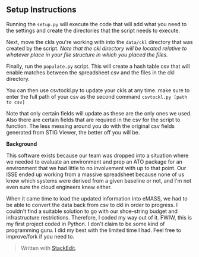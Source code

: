 ## **Setup Instructions**

Running the `setup.py` will execute the code that will add what you need to the settings and create the directories that the script needs to execute.

Next, move the ckls you're working with into the `data/ckl` directory that was created by the script. *Note that the ckl directory will be located relative to whatever place in your file structure in which you placed the files.*

Finally, run the `populate.py` script. This will create a hash table csv that will enable matches between the spreadsheet csv and the files in the ckl directory.

You can then use csvtockl.py to update your ckls at any time. make sure to enter the full path of your csv as the second command `csvtockl.py [path to csv]`

Note that only certain fields will update as these are the only ones we used. Also there are certain fields that are required in the csv for the script to function. The less messing around you do with the original csv fields generated from STIG Viewer, the better off you will be.

**Background**

This software exists because our team was dropped into a situation where we needed to evaluate an environment and prep an ATO package for an environment that we had little to no involvement with up to that point. Our ISSE ended up working from a massive spreadsheet because none of us knew which systems were derived from a given baseline or not, and I'm not even sure the cloud engineers knew either. 

When it came time to load the updated information into eMASS, we had to be able to convert the data back from csv to ckl in order to progress. I couldn't find a suitable solution to go with our shoe-string budget and infrastructure restrictions. Therefore, I coded my way out of it. FWIW, this is my first project coded in Python. I don't claim to be some kind of programming guru. I did my best with the limited time I had. Feel free to improve/fork if you need to.


> Written with [StackEdit](https://stackedit.io/).
